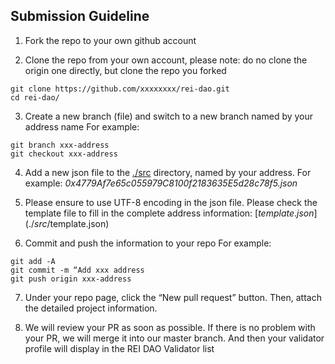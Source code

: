 
## Submission Guideline

1. Fork the repo to your own github account

2. Clone the repo from your own account, please note: do no clone the origin one directly, but clone the repo you forked
```
git clone https://github.com/xxxxxxxx/rei-dao.git
cd rei-dao/
```

3. Create a new branch (file) and switch to a new branch named by your address name
  For example:
```
git branch xxx-address
git checkout xxx-address
```

4. Add a new json file to the [./src](./src/) directory, named by your address. 
  For example:
  *0x4779Af7e65c055979C8100f2183635E5d28c78f5.json*

5. Please ensure to use UTF-8 encoding in the json file. Please check the template file to fill in the complete address information: [$template.json](./src/$template.json)

6. Commit and push the information to your repo
  For example:
```
git add -A
git commit -m “Add xxx address
git push origin xxx-address
```

7. Under your repo page, click the “New pull request” button. Then, attach the detailed  project information.

8. We will review your PR as soon as possible. If there is no problem with your PR, we will merge it into our master branch.
And then your validator profile will display in the REI DAO Validator list


